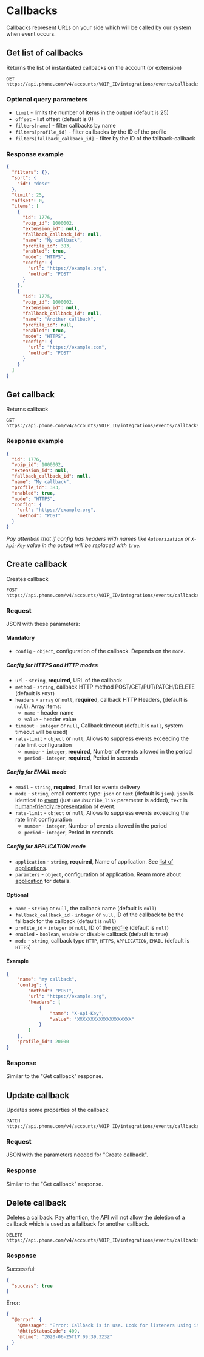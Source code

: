 # Callbacks

Callbacks represent URLs on your side which will be called by our system when event occurs.

## Get list of callbacks

Returns the list of instantiated callbacks on the account (or extension)

```
GET https://api.phone.com/v4/accounts/VOIP_ID/integrations/events/callbacks
```

### Optional query parameters

* `limit` - limits the number of items in the output (default is 25)
* `offset` - list offset (default is 0)
* `filters[name]` - filter callbacks by name
* `filters[profile_id]` - filter callbacks by the ID of the profile
* `filters[fallback_callback_id]` - filter by the ID of the fallback-callback

### Response example

```json
{
  "filters": {},
  "sort": {
    "id": "desc"
  },
  "limit": 25,
  "offset": 0,
  "items": [
    {
      "id": 1776,
      "voip_id": 1000002,
      "extension_id": null,
      "fallback_callback_id": null,
      "name": "My callback",
      "profile_id": 383,
      "enabled": true,
      "mode": "HTTPS",
      "config": {
        "url": "https://example.org",
        "method": "POST"
      }
    },
    {
      "id": 1775,
      "voip_id": 1000002,
      "extension_id": null,
      "fallback_callback_id": null,
      "name": "Another callback",
      "profile_id": null,
      "enabled": true,
      "mode": "HTTPS",
      "config": {
        "url": "https://example.com",
        "method": "POST"
      }
    }
  ]
}
```

## Get callback

Returns callback

```
GET https://api.phone.com/v4/accounts/VOIP_ID/integrations/events/callbacks/CALLBACK_ID
```

### Response example

```json
{
  "id": 1776,
  "voip_id": 1000002,
  "extension_id": null,
  "fallback_callback_id": null,
  "name": "My callback",
  "profile_id": 383,
  "enabled": true,
  "mode": "HTTPS",
  "config": {
    "url": "https://example.org",
    "method": "POST"
  }
}
```

_Pay attention that if config has headers with names like `Authorization` or `X-Api-Key` value in the output will be replaced with `true`._ 

## Create callback

Creates callback

```
POST https://api.phone.com/v4/accounts/VOIP_ID/integrations/events/callbacks/CALLBACK_ID
```

### Request

JSON with these parameters:

#### Mandatory

* `config` - `object`, configuration of the callback. Depends on the `mode`.

##### Config for HTTPS and HTTP modes

* `url` - `string`, __required__, URL of the callback
* `method` - `string`, callback HTTP method POST/GET/PUT/PATCH/DELETE (default is `POST`)
* `headers` - `array` or `null`, __required__, callback HTTP Headers, (default is `null`). Array items:
    * `name` - header name
    * `value` - header value
* `timeout` - `integer` or `null`, Callback timeout (default is `null`, system timeout will be used)
* `rate-limit` - `object` or `null`, Allows to suppress events exceeding the rate limit configuration
    * `number` - `integer`, __required__, Number of events allowed in the period
    * `period` - `integer`, __required__, Period in seconds

##### Config for EMAIL mode

* `email` - `string`, __required__, Email for events delivery
* `mode` - `string`, email contents type: `json` or `text` (default is `json`). `json` is identical to [event](./../events-format.md) (just `unsubscribe_link` parameter is added), `text` is [human-friendly representation](./../../events-examples/api-error-email-text.txt) of event.
* `rate-limit` - `object` or `null`, Allows to suppress events exceeding the rate limit configuration
    * `number` - `integer`, Number of events allowed in the period
    * `period` - `integer`, Period in seconds

##### Config for APPLICATION mode

* `application` - `string`, __required__, Name of application. See [list of applications](./../applications.md).
* `paramters` - `object`, configuration of application. Ream more about [application](./../applications) for details.

#### Optional

* `name` - `string` or `null`, the callback name (default is `null`)
* `fallback_callback_id` - `integer` or `null`, ID of the callback to be the fallback for the callback (default is `null`)   
* `profile_id` - `integer` or `null`, ID of the [profile](./profiles.md) (default is `null`)
* `enabled` - `boolean`, enable or disable callback (default is `true`)
* `mode` - `string`, callback type `HTTP`, `HTTPS`, `APPLICATION`, `EMAIL` (default is `HTTPS`)

#### Example

```json
{
    "name": "my callback",
    "config": {
        "method": "POST",
        "url": "https://example.org",
        "headers": [
            {
                "name": "X-Api-Key",
                "value": "XXXXXXXXXXXXXXXXXXXX"
            }
        ]
    },
    "profile_id": 20000
}
```

### Response

Similar to the "Get callback" response.


## Update callback

Updates some properties of the callback

```
PATCH https://api.phone.com/v4/accounts/VOIP_ID/integrations/events/callbacks/CALLBACK_ID
```

### Request

JSON with the parameters needed for "Create callback".

### Response

Similar to the "Get callback" response.

## Delete callback

Deletes a callback. Pay attention, the API will not allow the deletion of a callback which is used as a fallback for another callback. 

```
DELETE https://api.phone.com/v4/accounts/VOIP_ID/integrations/events/callbacks/CALLBACK_ID
```

### Response

Successful:

```json
{
  "success": true
}
```

Error:

```json
{
  "@error": {
    "@message": "Error: Callback is in use. Look for listeners using it.",
    "@httpStatusCode": 409,
    "@time": "2020-06-25T17:09:39.323Z"
  }
}
```